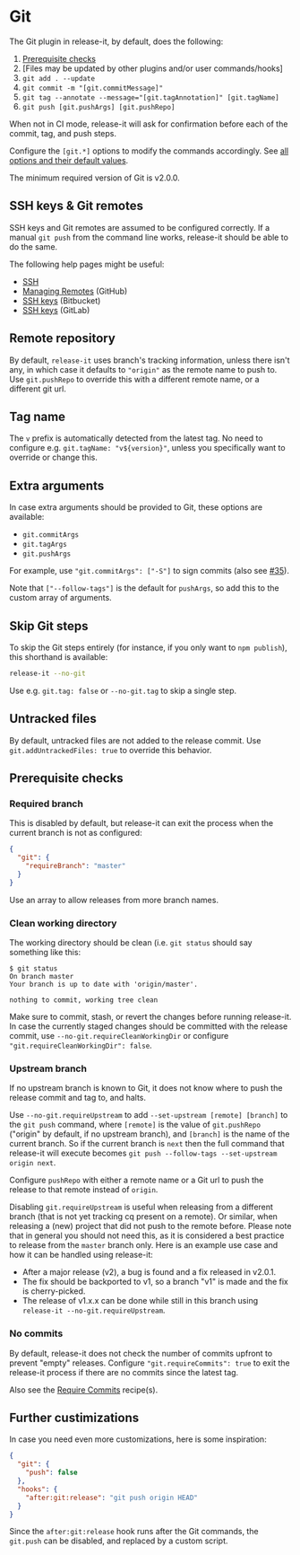 # Git

The Git plugin in release-it, by default, does the following:

1. [Prerequisite checks](#prerequisite-checks)
1. [Files may be updated by other plugins and/or user commands/hooks]
1. `git add . --update`
1. `git commit -m "[git.commitMessage]"`
1. `git tag --annotate --message="[git.tagAnnotation]" [git.tagName]`
1. `git push [git.pushArgs] [git.pushRepo]`

When not in CI mode, release-it will ask for confirmation before each of the commit, tag, and push steps.

Configure the `[git.*]` options to modify the commands accordingly. See
[all options and their default values](../config/release-it.json).

The minimum required version of Git is v2.0.0.

## SSH keys & Git remotes

SSH keys and Git remotes are assumed to be configured correctly. If a manual `git push` from the command line works,
release-it should be able to do the same.

The following help pages might be useful:

- [SSH](https://help.github.com/articles/connecting-to-github-with-ssh/)
- [Managing Remotes](https://help.github.com/categories/managing-remotes/) (GitHub)
- [SSH keys](https://confluence.atlassian.com/bitbucket/ssh-keys-935365775.html) (Bitbucket)
- [SSH keys](https://gitlab.com/help/ssh/README.md) (GitLab)

## Remote repository

By default, `release-it` uses branch's tracking information, unless there isn't any, in which case it defaults to
`"origin"` as the remote name to push to. Use `git.pushRepo` to override this with a different remote name, or a
different git url.

## Tag name

The `v` prefix is automatically detected from the latest tag. No need to configure e.g. `git.tagName: "v${version}"`,
unless you specifically want to override or change this.

## Extra arguments

In case extra arguments should be provided to Git, these options are available:

- `git.commitArgs`
- `git.tagArgs`
- `git.pushArgs`

For example, use `"git.commitArgs": ["-S"]` to sign commits (also see
[#35](https://github.com/release-it/release-it/issues/350)).

Note that `["--follow-tags"]` is the default for `pushArgs`, so add this to the custom array of arguments.

## Skip Git steps

To skip the Git steps entirely (for instance, if you only want to `npm publish`), this shorthand is available:

```bash
release-it --no-git
```

Use e.g. `git.tag: false` or `--no-git.tag` to skip a single step.

## Untracked files

By default, untracked files are not added to the release commit. Use `git.addUntrackedFiles: true` to override this
behavior.

## Prerequisite checks

### Required branch

This is disabled by default, but release-it can exit the process when the current branch is not as configured:

```json
{
  "git": {
    "requireBranch": "master"
  }
}
```

Use an array to allow releases from more branch names.

### Clean working directory

The working directory should be clean (i.e. `git status` should say something like this:

```
$ git status
On branch master
Your branch is up to date with 'origin/master'.

nothing to commit, working tree clean
```

Make sure to commit, stash, or revert the changes before running release-it. In case the currently staged changes should
be committed with the release commit, use `--no-git.requireCleanWorkingDir` or configure
`"git.requireCleanWorkingDir": false`.

### Upstream branch

If no upstream branch is known to Git, it does not know where to push the release commit and tag to, and halts.

Use `--no-git.requireUpstream` to add `--set-upstream [remote] [branch]` to the `git push` command, where `[remote]` is
the value of `git.pushRepo` ("origin" by default, if no upstream branch), and `[branch]` is the name of the current
branch. So if the current branch is `next` then the full command that release-it will execute becomes
`git push --follow-tags --set-upstream origin next`.

Configure `pushRepo` with either a remote name or a Git url to push the release to that remote instead of `origin`.

Disabling `git.requireUpstream` is useful when releasing from a different branch (that is not yet tracking cq present on
a remote). Or similar, when releasing a (new) project that did not push to the remote before. Please note that in
general you should not need this, as it is considered a best practice to release from the `master` branch only. Here is
an example use case and how it can be handled using release-it:

- After a major release (v2), a bug is found and a fix released in v2.0.1.
- The fix should be backported to v1, so a branch "v1" is made and the fix is cherry-picked.
- The release of v1.x.x can be done while still in this branch using `release-it --no-git.requireUpstream`.

### No commits

By default, release-it does not check the number of commits upfront to prevent "empty" releases. Configure
`"git.requireCommits": true` to exit the release-it process if there are no commits since the latest tag.

Also see the [Require Commits](./recipes/require-commits.md) recipe(s).

## Further custimizations

In case you need even more customizations, here is some inspiration:

```json
{
  "git": {
    "push": false
  },
  "hooks": {
    "after:git:release": "git push origin HEAD"
  }
}
```

Since the `after:git:release` hook runs after the Git commands, the `git.push` can be disabled, and replaced by a custom
script.
